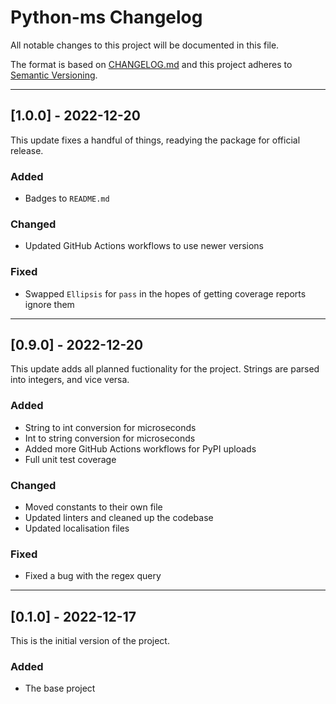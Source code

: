 
# Python-ms Changelog

All notable changes to this project will be documented in this file.

The format is based on [CHANGELOG.md](http://changelog.md/)
and this project adheres to [Semantic Versioning](http://semver.org/).

<!-- 
TEMPLATE

## [major.minor.patch] - yyyy-mm-dd

A message that notes the main changes in the update.

### Added

### Changed

### Deprecated

### Fixed

### Removed

### Security

_______________________________________________________________________________
 
 -->

<!--
EXAMPLE

## [0.2.0] - 2021-06-02

Lorem Ipsum dolor sit amet.

### Added

- Cat pictures hidden in the library
- Added beeswax to the gears

### Changed

- Updated localisation files

-->

<!--
_______________________________________________________________________________

## [1.0.0] - 2022-12-20

This update fixes a handful of things, readying the package for official
release.

### Added

- Badges to `README.md`

### Changed

- Updated GitHub Actions workflows to use newer versions

### Fixed

- Swapped `Ellipsis` for `pass` in the hopes of getting coverage reports ignore
  them

-->

_______________________________________________________________________________

## [1.0.0] - 2022-12-20

This update fixes a handful of things, readying the package for official
release.

### Added

- Badges to `README.md`

### Changed

- Updated GitHub Actions workflows to use newer versions

### Fixed

- Swapped `Ellipsis` for `pass` in the hopes of getting coverage reports ignore
  them

_______________________________________________________________________________

## [0.9.0] - 2022-12-20

This update adds all planned fuctionality for the project.
Strings are parsed into integers, and vice versa.

### Added

- String to int conversion for microseconds
- Int to string conversion for microseconds
- Added more GitHub Actions workflows for PyPI uploads
- Full unit test coverage

### Changed

- Moved constants to their own file
- Updated linters and cleaned up the codebase
- Updated localisation files

### Fixed

- Fixed a bug with the regex query

_______________________________________________________________________________

## [0.1.0] - 2022-12-17

This is the initial version of the project.

### Added

- The base project

<!-- markdownlint-configure-file {
    "MD022": false,
    "MD024": false,
    "MD030": false,
    "MD032": false
} -->
<!--
    MD022: Blanks around headings
    MD024: No duplicate headings
    MD030: Spaces after list markers
    MD032: Blanks around lists
-->
